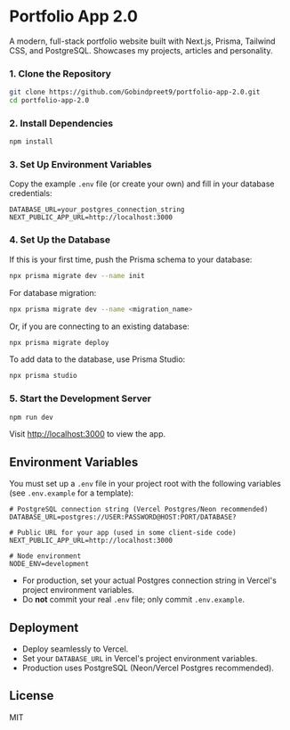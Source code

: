 # Portfolio App 2.0

A modern, full-stack portfolio website built with Next.js, Prisma, Tailwind CSS, and PostgreSQL. Showcases my projects, articles and personality. 

### 1. Clone the Repository
```bash
git clone https://github.com/Gobindpreet9/portfolio-app-2.0.git
cd portfolio-app-2.0
```

### 2. Install Dependencies
```bash
npm install
```

### 3. Set Up Environment Variables
Copy the example `.env` file (or create your own) and fill in your database credentials:
```env
DATABASE_URL=your_postgres_connection_string
NEXT_PUBLIC_APP_URL=http://localhost:3000
```

### 4. Set Up the Database
If this is your first time, push the Prisma schema to your database:
```bash
npx prisma migrate dev --name init
```
For database migration:
```bash
npx prisma migrate dev --name <migration_name>
```
Or, if you are connecting to an existing database:
```bash
npx prisma migrate deploy
```
To add data to the database, use Prisma Studio:
```bash
npx prisma studio
```

### 5. Start the Development Server
```bash
npm run dev
```
Visit [http://localhost:3000](http://localhost:3000) to view the app.

## Environment Variables

You must set up a `.env` file in your project root with the following variables (see `.env.example` for a template):

```env
# PostgreSQL connection string (Vercel Postgres/Neon recommended)
DATABASE_URL=postgres://USER:PASSWORD@HOST:PORT/DATABASE?

# Public URL for your app (used in some client-side code)
NEXT_PUBLIC_APP_URL=http://localhost:3000

# Node environment
NODE_ENV=development
```

- For production, set your actual Postgres connection string in Vercel's project environment variables.
- Do **not** commit your real `.env` file; only commit `.env.example`.

## Deployment
- Deploy seamlessly to Vercel.
- Set your `DATABASE_URL` in Vercel's project environment variables.
- Production uses PostgreSQL (Neon/Vercel Postgres recommended).

## License
MIT
